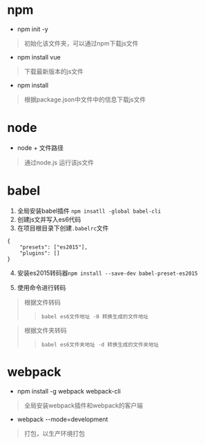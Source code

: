# npm 
+ npm init -y 
> 初始化该文件夹，可以通过npm下载js文件
+ npm install vue
> 下载最新版本的js文件
+ npm install 
> 根据package.json中文件中的信息下载js文件

# node
+ node + 文件路径
> 通过node.js 运行该js文件


# babel
1. 全局安装babel插件
```npm insatll -global babel-cli```
2. 创建js文并写入es6代码
3. 在项目根目录下创建```.babelrc```文件
```
{
    "presets": ["es2015"],
    "plugins": []
}
```
4. 安装es2015转码器```npm install --save-dev babel-preset-es2015```

5. 使用命令进行转码
> 根据文件转码
>> ```babel es6文件地址 -0 转换生成的文件地址```

> 根据文件夹转码
>> ```babel es6文件夹地址 -d 转换生成的文件夹地址```

# webpack
+ npm install -g webpack webpack-cli
> 全局安装webpack插件和webpack的客户端
+ webpack --mode=development
> 打包，以生产环境打包